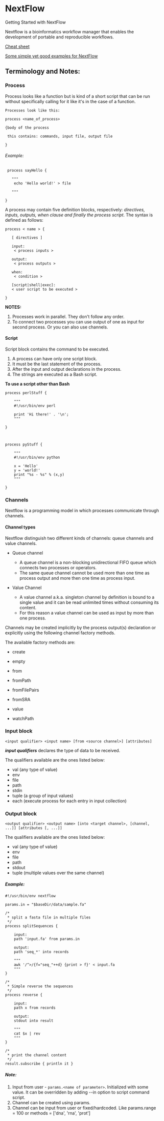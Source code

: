 # NextFlow

Getting Started with NextFlow

Nextflow is a bioinformatics workflow manager that enables the development of portable and reproducible workflows.

[Cheat sheet](https://gist.github.com/MGupta313/0f1c28d27af6b2ed239d95cde0a40c51)

[Some simple yet good examples for NextFlow](https://github.com/marcpaterno/nextflow-examples)

## Terminology and Notes:

### Process

Process looks like a function but is kind of a short script that can be run without specifically calling for it like it's in the case of a function.
```
Processes look like this:

process <name_of_process>

{body of the process

 this contains: commands, input file, output file

}
```
###### Example:
```
 process sayHello {

   """
    echo 'Hello world!' > file

   """

}
```

A process may contain five definition blocks, respectively: _directives, inputs, outputs, when clause and finally the process script_. The syntax is defined as follows:
```
process < name > {

   [ directives ]

   input:
    < process inputs >

   output:
    < process outputs >

   when:
    < condition >

   [script|shell|exec]:
   < user script to be executed >

}
```

**NOTES:** 
1. Processes work in parallel. They don't follow any order.
2. To connect two processes you can use output of one as input for second process. Or you can also use channels.


#### Script

Script block contains the command to be executed.

1. A process can have only one script block. 
2. It must be the last statement of the process. 
3. After the input and output declarations in the process. 
4. The strings are executed as a Bash script.

**To use a script other than Bash**
```
process perlStuff {

    """
    #!/usr/bin/env perl

    print 'Hi there!' . '\n';
    """

}



process pyStuff {

    """
    #!/usr/bin/env python

    x = 'Hello'
    y = 'world!'
    print "%s - %s" % (x,y)
    """

}
```

### Channels

Nextflow is a programming model in which processes communicate through channels.

#### Channel types 
Nextflow distinguish two different kinds of channels: queue channels and value channels.

- Queue channel 
	- A queue channel is a non-blocking unidirectional FIFO queue which connects two processes or operators. 
	- The same queue channel cannot be used more than one time as process output and more then one time as process input.

- Value Channel
	- A value channel a.k.a. singleton channel by definition is bound to a single value and it can be read unlimited times without consuming its content.
	- For this reason a value channel can be used as input by more than one process.

Channels may be created implicitly by the process output(s) declaration or explicitly using the following channel factory methods.

The available factory methods are:

- create

- empty

- from

- fromPath

- fromFilePairs

- fromSRA

- value

- watchPath

### Input block

`<input qualifier> <input name> [from <source channel>] [attributes]`

**_input qualifiers_** declares the type of data to be received.

The qualifiers available are the ones listed below:
- val (any type of value)
- env
- file
- path
- stdin
- tuple (a group of input values)
- each (execute process for each entry in input collection)

### Output block

`<output qualifier> <output name> [into <target channel>, [channel, ...]] [attributes [, ...]]`

The qualifiers available are the ones listed below:
- val (any type of value)
- env
- file
- path
- stdout
- tuple (multiple values over the same channel)

##### Example:
```
#!/usr/bin/env nextflow
 
params.in = "$baseDir/data/sample.fa"
 
/*
 * split a fasta file in multiple files
 */
process splitSequences {
 
    input:
    path 'input.fa' from params.in
 
    output:
    path 'seq_*' into records
 
    """
    awk '/^>/{f="seq_"++d} {print > f}' < input.fa
    """
}
 
/*
 * Simple reverse the sequences
 */
process reverse {
 
    input:
    path x from records
     
    output:
    stdout into result
 
    """
    cat $x | rev
    """
}
 
/*
 * print the channel content
 */
result.subscribe { println it }
```

##### Note:

1. Input from user - `params.<name of parameter>`. Initialized with some value. It can be overridden by adding --in option to script command script.
2. Channel can be created using params.<name>
3. Channel can be input from user or fixed/hardcoded. Like params.range = 100 or methods = ['dna', 'rna', 'prot']

